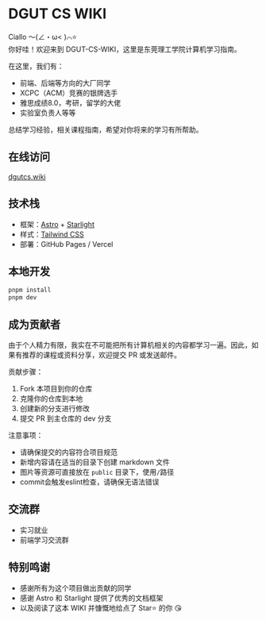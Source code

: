 # DGUT CS WIKI

Ciallo ～(∠・ω< )⌒⭐  
你好哇！欢迎来到 DGUT-CS-WIKI，这里是东莞理工学院计算机学习指南。

在这里，我们有：

- 前端、后端等方向的大厂同学
- XCPC（ACM）竞赛的银牌选手
- 雅思成绩8.0，考研，留学的大佬
- 实验室负责人等等

总结学习经验，相关课程指南，希望对你将来的学习有所帮助。

## 在线访问

[dgutcs.wiki](https://dgutcs.wiki)

## 技术栈

- 框架：[Astro](https://astro.build/) + [Starlight](https://starlight.astro.build/)
- 样式：[Tailwind CSS](https://tailwindcss.com/)
- 部署：GitHub Pages / Vercel

## 本地开发

```bash
pnpm install
pnpm dev
```

## 成为贡献者

由于个人精力有限，我实在不可能把所有计算机相关的内容都学习一遍。因此，如果有推荐的课程或资料分享，欢迎提交 PR 或发送邮件。

贡献步骤：

1. Fork 本项目到你的仓库
2. 克隆你的仓库到本地
3. 创建新的分支进行修改
4. 提交 PR 到主仓库的 dev 分支

注意事项：

- 请确保提交的内容符合项目规范
- 新增内容请在适当的目录下创建 markdown 文件
- 图片等资源可直接放在 `public` 目录下，使用`/`路径
- commit会触发eslint检查，请确保无语法错误

## 交流群

- 实习就业
- 前端学习交流群

## 特别鸣谢

- 感谢所有为这个项目做出贡献的同学
- 感谢 Astro 和 Starlight 提供了优秀的文档框架
- 以及阅读了这本 WIKI 并慷慨地给点了 Star⭐ 的你 😘

